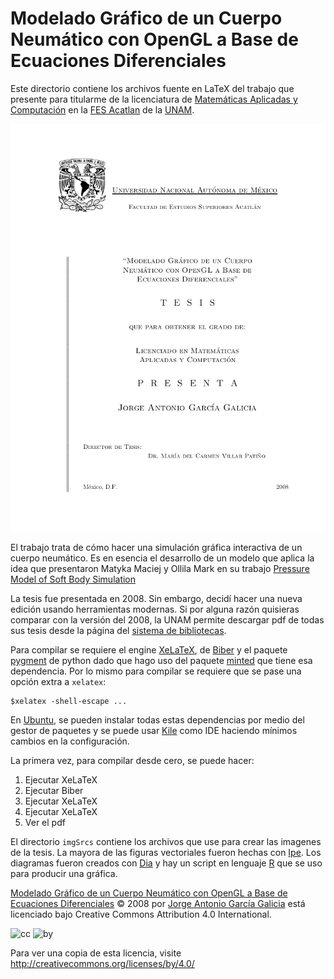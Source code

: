 # Modelado Gráfico de un Cuerpo Neumático con OpenGL a Base de Ecuaciones Diferenciales

Este directorio contiene los archivos fuente en LaTeX del trabajo que presente para titularme de la licenciatura de [Matemáticas Aplicadas y Computación](https://mac.acatlan.unam.mx/) en la [FES Acatlan](https://www.acatlan.unam.mx/) de la [UNAM](https://www.unam.mx/).

![Portada](../programa/Screenshoots/Portada.png)

El trabajo trata de cómo hacer una simulación gráfica interactiva de un cuerpo neumático. Es en esencia el desarrollo de un modelo que aplica la idea que presentaron Matyka Maciej y Ollila Mark en su trabajo [Pressure Model of Soft Body Simulation](https://arxiv.org/abs/physics/0407003)

La tesis fue presentada en 2008. Sin embargo, decidí hacer una nueva edición usando herramientas modernas. Si por alguna razón quisieras comparar con la versión del 2008, la UNAM permite descargar pdf de todas sus tesis desde la página del [sistema de bibliotecas](https://tesiunam.dgb.unam.mx).

Para compilar se requiere el engine [XeLaTeX](https://tug.org/xetex/), de [Biber](http://biblatex-biber.sourceforge.net/) y el paquete [pygment](https://pygments.org/) de python dado que hago uso del paquete [minted](https://ctan.org/pkg/minted?lang=en) que tiene esa dependencia. Por lo mismo para compilar se requiere que se pase una opción extra a `xelatex`:

```
$xelatex -shell-escape ...
```

En [Ubuntu](https://ubuntu.com/), se pueden instalar todas estas dependencias por medio del gestor de paquetes y se puede usar [Kile](https://kile.sourceforge.io/) como IDE haciendo mínimos cambios en la configuración.

La primera vez, para compilar desde cero, se puede hacer:

1. Ejecutar XeLaTeX
1. Ejecutar Biber
1. Ejecutar XeLaTeX
1. Ejecutar XeLaTeX
1. Ver el pdf

El directorio `imgSrcs` contiene los archivos que use para crear las imagenes de la tesis. La mayora de las figuras vectoriales fueron hechas con [Ipe](https://ipe.otfried.org/). Los diagramas fueron creados con [Dia](http://dia-installer.de/index.html.en) y hay un script en lenguaje [R](https://www.r-project.org/) que se uso para producir una gráfica.

[Modelado Gráfico de un Cuerpo Neumático con OpenGL a Base de Ecuaciones Diferenciales](https://github.com/nemediano/TesisLicenciatura/texto) © 2008 por [Jorge Antonio García Galicia](https://www.linkedin.com/in/jorgegarciagalicia/) está licenciado bajo Creative Commons Attribution 4.0 International.

![cc](https://mirrors.creativecommons.org/presskit/icons/cc.svg?) ![by](https://mirrors.creativecommons.org/presskit/icons/by.svg)

Para ver una copia de esta licencia, visite http://creativecommons.org/licenses/by/4.0/
